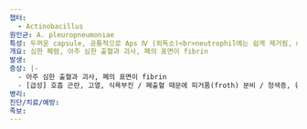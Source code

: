 ```yaml
---
챕터:
  - Actinobacillus
원인균: A. pleuropneumoniae
특성: 두꺼운 capsule, 공통적으로 Aps Ⅳ (외독소)<br>neutrophil에는 쉽게 제거됨, macrophage는 탐식해도 사멸 X (캡슐, LPS)
개요: 심한 폐렴, 아주 심한 출혈과 괴사, 폐의 표면이 fibrin
발생: 
증상: |-
  - 아주 심한 출혈과 괴사, 폐의 표면이 fibrin
  - [급성] 호흡 곤란, 고열, 식욕부진 / 폐출혈 때문에 피거품(froth) 분비 / 청색증, 유산
병리: 
진단/치료/예방: 
족보: 
---
```

